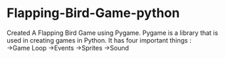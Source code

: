 # Flapping-Bird-Game-python
Created  A Flapping Bird Game using Pygame.
Pygame is a library that is used in creating games in Python. It has four important things :  
->Game Loop
->Events
->Sprites
->Sound
